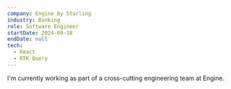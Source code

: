 ```yaml
---
company: Engine by Starling
industry: Banking
role: Software Engineer
startDate: 2024-09-18
endDate: null
tech:
  - React
  - RTK Query
---
```


I'm currently working as part of a cross-cutting engineering team at Engine.